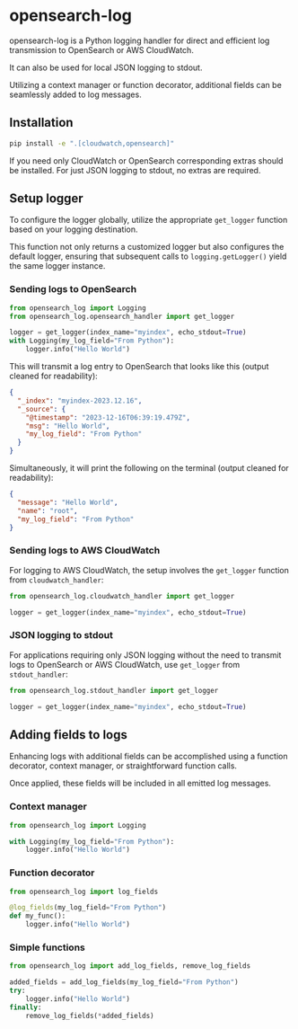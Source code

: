 # opensearch-log

opensearch-log is a Python logging handler for direct and efficient log transmission to
OpenSearch or AWS CloudWatch.

It can also be used for local JSON logging to stdout.

Utilizing a context manager or function decorator, additional fields can be seamlessly 
added to log messages.

## Installation

```bash
pip install -e ".[cloudwatch,opensearch]"
```

If you need only CloudWatch or OpenSearch corresponding extras should be installed.
For just JSON logging to stdout, no extras are required.


## Setup logger
To configure the logger globally, utilize the appropriate `get_logger` function based on your 
logging destination. 

This function not only returns a customized logger but also configures the default logger, 
ensuring that subsequent calls to `logging.getLogger()` yield the same logger instance.

### Sending logs to OpenSearch

```python
from opensearch_log import Logging
from opensearch_log.opensearch_handler import get_logger

logger = get_logger(index_name="myindex", echo_stdout=True)
with Logging(my_log_field="From Python"):
    logger.info("Hello World")
```

This will transmit a log entry to OpenSearch that looks like this (output cleaned for readability):
```json
{
  "_index": "myindex-2023.12.16",
  "_source": {
    "@timestamp": "2023-12-16T06:39:19.479Z",
    "msg": "Hello World",
    "my_log_field": "From Python"
  }
}
```

Simultaneously, it will print the following on the terminal (output cleaned for readability):
```json
{
  "message": "Hello World",
  "name": "root",
  "my_log_field": "From Python"
}
```

### Sending logs to AWS CloudWatch
For logging to AWS CloudWatch, the setup involves the `get_logger` function from `cloudwatch_handler`:

```python
from opensearch_log.cloudwatch_handler import get_logger

logger = get_logger(index_name="myindex", echo_stdout=True)
```

### JSON logging to stdout
For applications requiring only JSON logging without the need to transmit logs to OpenSearch 
or AWS CloudWatch, use `get_logger` from `stdout_handler`:

```python
from opensearch_log.stdout_handler import get_logger

logger = get_logger(index_name="myindex", echo_stdout=True)
```

## Adding fields to logs 
Enhancing logs with additional fields can be accomplished using a function decorator, 
context manager, or straightforward function calls. 

Once applied, these fields will be included in all emitted log messages.

### Context manager

```python
from opensearch_log import Logging

with Logging(my_log_field="From Python"):
    logger.info("Hello World")
```

### Function decorator

```python
from opensearch_log import log_fields

@log_fields(my_log_field="From Python")
def my_func():
    logger.info("Hello World")
```

### Simple functions

```python
from opensearch_log import add_log_fields, remove_log_fields

added_fields = add_log_fields(my_log_field="From Python")
try:
    logger.info("Hello World")
finally:
    remove_log_fields(*added_fields)
```
